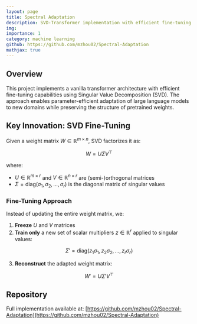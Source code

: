 ```yaml
---
layout: page
title: Spectral Adaptation
description: SVD-Transformer implementation with efficient fine-tuning using Singular Value Decomposition. Trains vanilla transformers on Wiki40B and fine-tunes on conversational datasets.
img: 
importance: 1
category: machine learning
github: https://github.com/mzhou02/Spectral-Adaptation
mathjax: true
---
```


## Overview

This project implements a vanilla transformer architecture with efficient fine-tuning capabilities using Singular Value Decomposition (SVD). The approach enables parameter-efficient adaptation of large language models to new domains while preserving the structure of pretrained weights.

## Key Innovation: SVD Fine-Tuning

Given a weight matrix $W \in \mathbb{R}^{m \times n}$, SVD factorizes it as:

$$ W = U \Sigma V^\top $$

where:
- $U \in \mathbb{R}^{m \times r}$ and $V \in \mathbb{R}^{n \times r}$ are (semi-)orthogonal matrices
- $\Sigma = \mathrm{diag}(\sigma_1, \sigma_2, \dots, \sigma_r)$ is the diagonal matrix of singular values

### Fine-Tuning Approach

Instead of updating the entire weight matrix, we:
1. **Freeze** $U$ and $V$ matrices
2. **Train only** a new set of scalar multipliers $z \in \mathbb{R}^r$ applied to singular values:

$$\Sigma' = \mathrm{diag}(z_1 \sigma_1, z_2 \sigma_2, \dots, z_r \sigma_r)$$

3. **Reconstruct** the adapted weight matrix:

$$W' = U \Sigma' V^\top$$

## Repository

Full implementation available at: [https://github.com/mzhou02/Spectral-Adaptation](https://github.com/mzhou02/Spectral-Adaptation)
